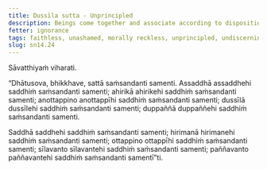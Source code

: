 ```yaml
---
title: Dussīla sutta - Unprincipled
description: Beings come together and associate according to disposition. The unprincipled come together and associate with the unprincipled, the virtuous come together and associate with the virtuous, and other pairs of dispositions are mentioned.
fetter: ignorance
tags: faithless, unashamed, morally reckless, unprincipled, undiscerning, faithful, conscientious, virtuous, wise, beings, friendship, sn, sn12-21, sn14
slug: sn14.24
---
```


Sāvatthiyaṁ viharati.

“Dhātusova, bhikkhave, sattā saṁsandanti samenti. Assaddhā assaddhehi saddhiṁ saṁsandanti samenti; ahirikā ahirikehi saddhiṁ saṁsandanti samenti; anottappino anottappīhi saddhiṁ saṁsandanti samenti; dussīlā dussīlehi saddhiṁ saṁsandanti samenti; duppaññā duppaññehi saddhiṁ saṁsandanti samenti.

Saddhā saddhehi saddhiṁ saṁsandanti samenti; hirimanā hirimanehi saddhiṁ saṁsandanti samenti; ottappino ottappīhi saddhiṁ saṁsandanti samenti; sīlavanto sīlavantehi saddhiṁ saṁsandanti samenti; paññavanto paññavantehi saddhiṁ saṁsandanti samentī”ti.
